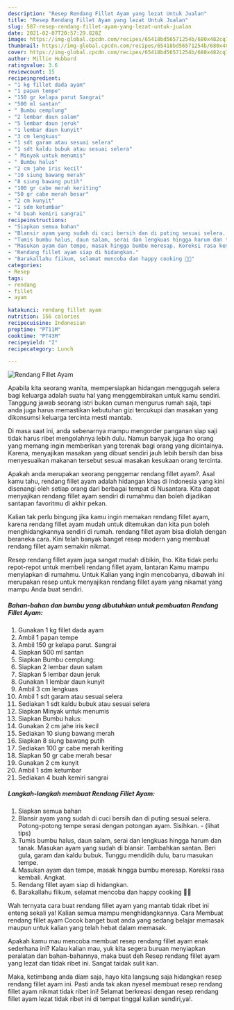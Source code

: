 ```yaml
---
description: "Resep Rendang Fillet Ayam yang lezat Untuk Jualan"
title: "Resep Rendang Fillet Ayam yang lezat Untuk Jualan"
slug: 587-resep-rendang-fillet-ayam-yang-lezat-untuk-jualan
date: 2021-02-07T20:57:29.828Z
image: https://img-global.cpcdn.com/recipes/65418bd56571254b/680x482cq70/rendang-fillet-ayam-foto-resep-utama.jpg
thumbnail: https://img-global.cpcdn.com/recipes/65418bd56571254b/680x482cq70/rendang-fillet-ayam-foto-resep-utama.jpg
cover: https://img-global.cpcdn.com/recipes/65418bd56571254b/680x482cq70/rendang-fillet-ayam-foto-resep-utama.jpg
author: Millie Hubbard
ratingvalue: 3.6
reviewcount: 15
recipeingredient:
- "1 kg fillet dada ayam"
- "1 papan tempe"
- "150 gr kelapa parut Sangrai"
- "500 ml santan"
- " Bumbu cemplung"
- "2 lembar daun salam"
- "5 lembar daun jeruk"
- "1 lembar daun kunyit"
- "3 cm lengkuas"
- "1 sdt garam atau sesuai selera"
- "1 sdt kaldu bubuk atau sesuai selera"
- " Minyak untuk menumis"
- " Bumbu halus"
- "2 cm jahe iris kecil"
- "10 siung bawang merah"
- "8 siung bawang putih"
- "100 gr cabe merah keriting"
- "50 gr cabe merah besar"
- "2 cm kunyit"
- "1 sdm ketumbar"
- "4 buah kemiri sangrai"
recipeinstructions:
- "Siapkan semua bahan"
- "Blansir ayam yang sudah di cuci bersih dan di puting sesuai selera. Potong-potong tempe serasi dengan potongan ayam. Sisihkan.           (lihat tips)"
- "Tumis bumbu halus, daun salam, serai dan lengkuas hingga harum dan tanak. Masukan ayam yang sudah di blansir. Tambahkan santan. Beri gula, garam dan kaldu bubuk. Tunggu mendidih dulu, baru masukan tempe."
- "Masukan ayam dan tempe, masak hingga bumbu meresap. Koreksi rasa kembali. Angkat."
- "Rendang fillet ayam siap di hidangkan."
- "Barakallahu fiikum, selamat mencoba dan happy cooking 🤗😘"
categories:
- Resep
tags:
- rendang
- fillet
- ayam

katakunci: rendang fillet ayam 
nutrition: 156 calories
recipecuisine: Indonesian
preptime: "PT11M"
cooktime: "PT43M"
recipeyield: "2"
recipecategory: Lunch

---
```



![Rendang Fillet Ayam](https://img-global.cpcdn.com/recipes/65418bd56571254b/680x482cq70/rendang-fillet-ayam-foto-resep-utama.jpg)

Apabila kita seorang wanita, mempersiapkan hidangan menggugah selera bagi keluarga adalah suatu hal yang menggembirakan untuk kamu sendiri. Tanggung jawab seorang istri bukan cuman mengurus rumah saja, tapi anda juga harus memastikan kebutuhan gizi tercukupi dan masakan yang dikonsumsi keluarga tercinta mesti mantab.

Di masa  saat ini, anda sebenarnya mampu mengorder panganan siap saji tidak harus ribet mengolahnya lebih dulu. Namun banyak juga lho orang yang memang ingin memberikan yang terenak bagi orang yang dicintainya. Karena, menyajikan masakan yang dibuat sendiri jauh lebih bersih dan bisa menyesuaikan makanan tersebut sesuai masakan kesukaan orang tercinta. 



Apakah anda merupakan seorang penggemar rendang fillet ayam?. Asal kamu tahu, rendang fillet ayam adalah hidangan khas di Indonesia yang kini disenangi oleh setiap orang dari berbagai tempat di Nusantara. Kita dapat menyajikan rendang fillet ayam sendiri di rumahmu dan boleh dijadikan santapan favoritmu di akhir pekan.

Kalian tak perlu bingung jika kamu ingin memakan rendang fillet ayam, karena rendang fillet ayam mudah untuk ditemukan dan kita pun boleh menghidangkannya sendiri di rumah. rendang fillet ayam bisa diolah dengan beraneka cara. Kini telah banyak banget resep modern yang membuat rendang fillet ayam semakin nikmat.

Resep rendang fillet ayam juga sangat mudah dibikin, lho. Kita tidak perlu repot-repot untuk membeli rendang fillet ayam, lantaran Kamu mampu menyiapkan di rumahmu. Untuk Kalian yang ingin mencobanya, dibawah ini merupakan resep untuk menyajikan rendang fillet ayam yang nikamat yang mampu Anda buat sendiri.

<!--inarticleads1-->

##### Bahan-bahan dan bumbu yang dibutuhkan untuk pembuatan Rendang Fillet Ayam:

1. Gunakan 1 kg fillet dada ayam
1. Ambil 1 papan tempe
1. Ambil 150 gr kelapa parut. Sangrai
1. Siapkan 500 ml santan
1. Siapkan  Bumbu cemplung:
1. Siapkan 2 lembar daun salam
1. Siapkan 5 lembar daun jeruk
1. Gunakan 1 lembar daun kunyit
1. Ambil 3 cm lengkuas
1. Ambil 1 sdt garam atau sesuai selera
1. Sediakan 1 sdt kaldu bubuk atau sesuai selera
1. Siapkan  Minyak untuk menumis
1. Siapkan  Bumbu halus:
1. Gunakan 2 cm jahe iris kecil
1. Sediakan 10 siung bawang merah
1. Siapkan 8 siung bawang putih
1. Sediakan 100 gr cabe merah keriting
1. Siapkan 50 gr cabe merah besar
1. Gunakan 2 cm kunyit
1. Ambil 1 sdm ketumbar
1. Sediakan 4 buah kemiri sangrai




<!--inarticleads2-->

##### Langkah-langkah membuat Rendang Fillet Ayam:

1. Siapkan semua bahan
1. Blansir ayam yang sudah di cuci bersih dan di puting sesuai selera. Potong-potong tempe serasi dengan potongan ayam. Sisihkan. -           (lihat tips)
1. Tumis bumbu halus, daun salam, serai dan lengkuas hingga harum dan tanak. Masukan ayam yang sudah di blansir. Tambahkan santan. Beri gula, garam dan kaldu bubuk. Tunggu mendidih dulu, baru masukan tempe.
1. Masukan ayam dan tempe, masak hingga bumbu meresap. Koreksi rasa kembali. Angkat.
1. Rendang fillet ayam siap di hidangkan.
1. Barakallahu fiikum, selamat mencoba dan happy cooking 🤗😘




Wah ternyata cara buat rendang fillet ayam yang mantab tidak ribet ini enteng sekali ya! Kalian semua mampu menghidangkannya. Cara Membuat rendang fillet ayam Cocok banget buat anda yang sedang belajar memasak maupun untuk kalian yang telah hebat dalam memasak.

Apakah kamu mau mencoba membuat resep rendang fillet ayam enak sederhana ini? Kalau kalian mau, yuk kita segera buruan menyiapkan peralatan dan bahan-bahannya, maka buat deh Resep rendang fillet ayam yang lezat dan tidak ribet ini. Sangat taidak sulit kan. 

Maka, ketimbang anda diam saja, hayo kita langsung saja hidangkan resep rendang fillet ayam ini. Pasti anda tak akan nyesel membuat resep rendang fillet ayam nikmat tidak ribet ini! Selamat berkreasi dengan resep rendang fillet ayam lezat tidak ribet ini di tempat tinggal kalian sendiri,ya!.

